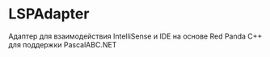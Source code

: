 # LSPAdapter
Адаптер для взаимодействия IntelliSense и IDE на основе Red Panda C++ для поддержки PascalABC.NET
